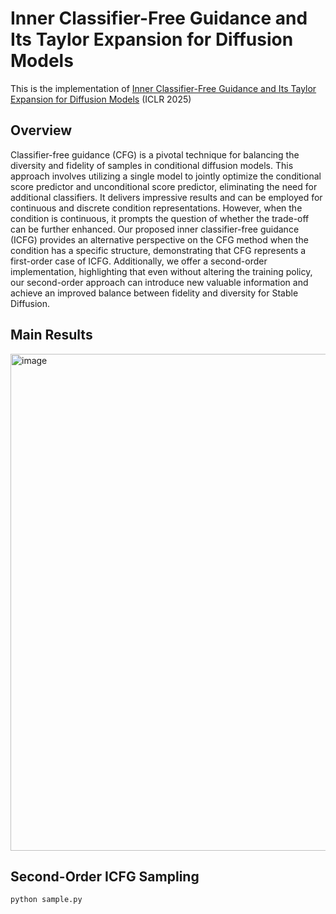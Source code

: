 # Inner Classifier-Free Guidance and Its Taylor Expansion for Diffusion Models
This is the implementation of [Inner Classifier-Free Guidance and Its Taylor Expansion for Diffusion Models](https://openreview.net/forum?id=0QAzIMq32X) (ICLR 2025)

## Overview
Classifier-free guidance (CFG) is a pivotal technique for balancing the diversity and fidelity of samples in conditional diffusion models. This approach involves utilizing a single model to jointly optimize the conditional score predictor and unconditional score predictor, eliminating the need for additional classifiers. It delivers impressive results and can be employed for continuous and discrete condition representations. However, when the condition is continuous, it prompts the question of whether the trade-off can be further enhanced. Our proposed inner classifier-free guidance (ICFG) provides an alternative perspective on the CFG method when the condition has a specific structure, demonstrating that CFG represents a first-order case of ICFG. Additionally, we offer a second-order implementation, highlighting that even without altering the training policy, our second-order approach can introduce new valuable information and achieve an improved balance between fidelity and diversity for Stable Diffusion.

## Main Results
<img width="795" alt="image" src="https://github.com/skipper17/second-order-CFG/assets/36984150/792c767b-237b-438c-960e-6028b8e3839d">

## Second-Order ICFG Sampling

`python sample.py`
